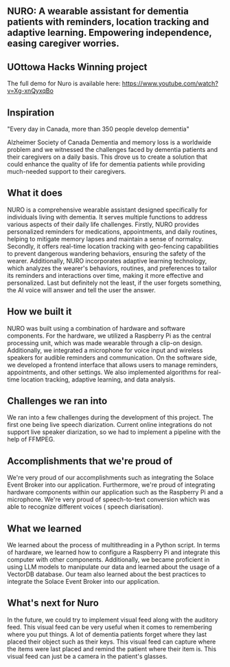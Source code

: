 <h2> <b> NURO: A wearable assistant for dementia patients with reminders, location tracking and adaptive learning. Empowering independence, easing caregiver worries.</b> </h2>
<h2> UOttowa Hacks Winning project </h2>

The full demo for Nuro is available here: https://www.youtube.com/watch?v=Xg-xnQyxqBo

<h2> Inspiration </h2>
"Every day in Canada, more than 350 people develop dementia"

Alzheimer Society of Canada Dementia and memory loss is a worldwide problem and we witnessed the challenges faced by dementia patients and their caregivers on a daily basis. This drove us to create a solution that could enhance the quality of life for dementia patients while providing much-needed support to their caregivers.

<h2> What it does </h2>
NURO is a comprehensive wearable assistant designed specifically for individuals living with dementia. It serves multiple functions to address various aspects of their daily life challenges. Firstly, NURO provides personalized reminders for medications, appointments, and daily routines, helping to mitigate memory lapses and maintain a sense of normalcy. Secondly, it offers real-time location tracking with geo-fencing capabilities to prevent dangerous wandering behaviors, ensuring the safety of the wearer. Additionally, NURO incorporates adaptive learning technology, which analyzes the wearer's behaviors, routines, and preferences to tailor its reminders and interactions over time, making it more effective and personalized. Last but definitely not the least, if the user forgets something, the AI voice will answer and tell the user the answer.

<h2> How we built it </h2>
NURO was built using a combination of hardware and software components. For the hardware, we utilized a Raspberry Pi as the central processing unit, which was made wearable through a clip-on design. Additionally, we integrated a microphone for voice input and wireless speakers for audible reminders and communication. On the software side, we developed a frontend interface that allows users to manage reminders, appointments, and other settings. We also implemented algorithms for real-time location tracking, adaptive learning, and data analysis.

<h2> Challenges we ran into </h2>
We ran into a few challenges during the development of this project. The first one being live speech diarization. Current online integrations do not support live speaker diarization, so we had to implement a pipeline with the help of FFMPEG.

<h2> Accomplishments that we're proud of </h2>
We're very proud of our accomplishments such as integrating the Solace Event Broker into our application. Furthermore, we're proud of integrating hardware components within our application such as the Raspberry Pi and a microphone. We're very proud of speech-to-text conversion which was able to recognize different voices ( speech diarisation).

<h2> What we learned </h2>
We learned about the process of multithreading in a Python script. In terms of hardware, we learned how to configure a Raspberry Pi and integrate this computer with other components. Additionally, we became proficient in using LLM models to manipulate our data and learned about the usage of a VectorDB database. Our team also learned about the best practices to integrate the Solace Event Broker into our application.

<h2> What's next for Nuro </h2>
In the future, we could try to implement visual feed along with the auditory feed. This visual feed can be very useful when it comes to remembering where you put things. A lot of dementia patients forget where they last placed their object such as their keys. This visual feed can capture where the items were last placed and remind the patient where their item is. This visual feed can just be a camera in the patient's glasses.
